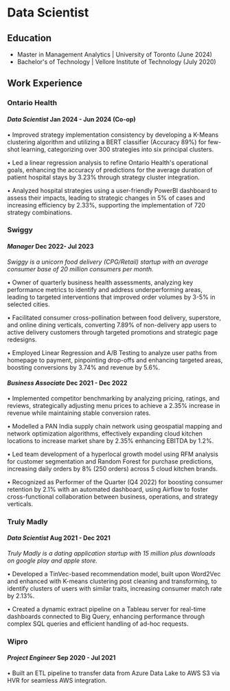 # Data Scientist

## Education
- Master in Management Analytics | University of Toronto (June 2024)
- Bachelor's of Technology | Vellore Institute of Technology (July 2020)

## Work Experience

### Ontario Health
#### *Data Scientist* Jan 2024 - Jun 2024 (Co-op)

•	Improved strategy implementation consistency by developing a K-Means clustering algorithm and utilizing a BERT classifier (Accuracy 89%) for few-shot learning, categorizing over 300 strategies into six principal clusters.

•	Led a linear regression analysis to refine Ontario Health's operational goals, enhancing the accuracy of predictions for the average duration of patient hospital stays by 3.23% through strategy cluster integration.

•	Analyzed hospital strategies using a user-friendly PowerBI dashboard to assess their impacts, leading to strategic changes in 5% of cases and increasing efficiency by 2.33%, supporting the implementation of 720 strategy combinations.

### Swiggy
#### *Manager* Dec 2022- Jul 2023 
_Swiggy is a unicorn food delivery (CPG/Retail) startup with an average consumer base of 20 million consumers per month._

•	Owner of quarterly business health assessments, analyzing key performance metrics to identify and address underperforming areas, leading to targeted interventions that improved order volumes by 3-5% in selected cities.

•	Facilitated consumer cross-pollination between food delivery, superstore, and online dining verticals, converting 7.89% of non-delivery app users to active delivery customers through targeted promotions and strategic page redesigns.

•	Employed Linear Regression and A/B Testing to analyze user paths from homepage to payment, pinpointing drop-offs and enhancing targeted areas, boosting conversions by 3.74% and revenue by 5.6%.

#### *Business Associate* Dec 2021 - Dec 2022

•	Implemented competitor benchmarking by analyzing pricing, ratings, and reviews, strategically adjusting menu prices to achieve a 2.35% increase in revenue while maintaining stable conversion rates.

•	Modelled a PAN India supply chain network using geospatial mapping and network optimization algorithms, effectively expanding cloud kitchen locations to increase market share by 2.35% enhancing EBITDA by 1.2%.

•	Led team development of a hyperlocal growth model using RFM analysis for customer segmentation and Random Forest for purchase predictions, increasing daily orders by 8% (250 orders) across 5 cloud kitchen brands.

•	Recognized as Performer of the Quarter (Q4 2022) for boosting consumer retention by 2.1% with an automated dashboard, using Airflow to foster cross-functional collaboration between business, operations, and strategy verticals.

### Truly Madly
#### *Data Scientist* Aug 2021 - Dec 2021 
_Truly Madly is a dating application startup with 15 million plus downloads on google play and apple store._

•	Developed a TinVec-based recommendation model, built upon Word2Vec and enhanced with K-means clustering post cleaning and transforming, to identify clusters of users with similar traits, increasing consumer match rate by 2.13%.

•	Created a dynamic extract pipeline on a Tableau server for real-time dashboards connected to Big Query, enhancing performance through complex SQL queries and efficient handling of ad-hoc requests.

### Wipro
#### *Project Engineer* Sep 2020 - Jul 2021 

•	Built an ETL pipeline to transfer data from Azure Data Lake to AWS S3 via HVR for seamless AWS integration.
